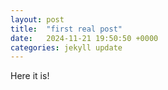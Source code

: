 ```yaml
---
layout: post
title:  "first real post"
date:   2024-11-21 19:50:50 +0000
categories: jekyll update
---
```



Here it is!